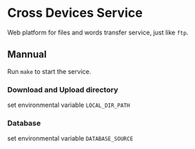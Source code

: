 # Cross Devices Service
Web platform for files and words transfer service, just like `ftp`.

## Mannual
Run `make` to start the service.  

### Download and Upload directory
set environmental variable `LOCAL_DIR_PATH`

### Database
set environmental variable `DATABASE_SOURCE`
